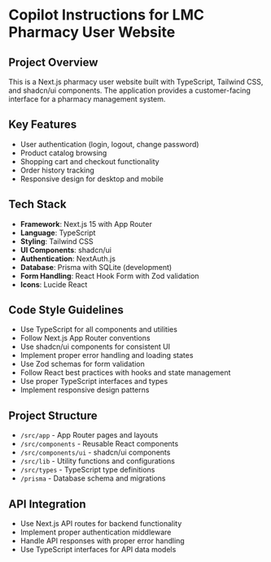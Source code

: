 # Copilot Instructions for LMC Pharmacy User Website

<!-- Use this file to provide workspace-specific custom instructions to Copilot. For more details, visit https://code.visualstudio.com/docs/copilot/copilot-customization#_use-a-githubcopilotinstructionsmd-file -->

## Project Overview
This is a Next.js pharmacy user website built with TypeScript, Tailwind CSS, and shadcn/ui components. The application provides a customer-facing interface for a pharmacy management system.

## Key Features
- User authentication (login, logout, change password)
- Product catalog browsing
- Shopping cart and checkout functionality
- Order history tracking
- Responsive design for desktop and mobile

## Tech Stack
- **Framework**: Next.js 15 with App Router
- **Language**: TypeScript
- **Styling**: Tailwind CSS
- **UI Components**: shadcn/ui
- **Authentication**: NextAuth.js
- **Database**: Prisma with SQLite (development)
- **Form Handling**: React Hook Form with Zod validation
- **Icons**: Lucide React

## Code Style Guidelines
- Use TypeScript for all components and utilities
- Follow Next.js App Router conventions
- Use shadcn/ui components for consistent UI
- Implement proper error handling and loading states
- Use Zod schemas for form validation
- Follow React best practices with hooks and state management
- Use proper TypeScript interfaces and types
- Implement responsive design patterns

## Project Structure
- `/src/app` - App Router pages and layouts
- `/src/components` - Reusable React components
- `/src/components/ui` - shadcn/ui components
- `/src/lib` - Utility functions and configurations
- `/src/types` - TypeScript type definitions
- `/prisma` - Database schema and migrations

## API Integration
- Use Next.js API routes for backend functionality
- Implement proper authentication middleware
- Handle API responses with proper error handling
- Use TypeScript interfaces for API data models

